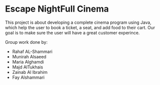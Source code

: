 # Escape NightFull Cinema
This project is about developing a complete cinema program using Java, which help the user to book a ticket, a seat, and add food to their cart. 
Our goal is to make sure the user will have a great customer experince.

Group work done by:
* Rahaf AL-Shammari
* Munirah Alsaeed
* Maria Alghamdi
* Majd AlTukhais
* Zainab Al Ibrahim
* Fay Alshammari
